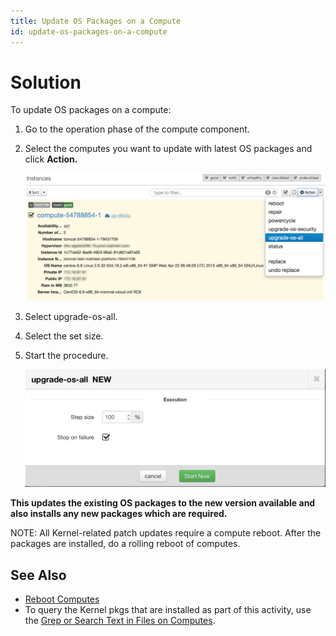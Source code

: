 ```yaml
---
title: Update OS Packages on a Compute
id: update-os-packages-on-a-compute
---
```


# Solution

To update OS packages on a compute:

1. Go to the operation phase of the compute component.
2. Select the computes you want to update with latest OS packages and click **Action.**
  
    ![Update OS Package Compute](../../assets/local/images/update-os-package-compute.png)
  
3. Select upgrade-os-all.
4. Select the set size.
5. Start the procedure.
  
    ![Update OS Package Compute New](../../assets/local/images/update-os-package-compute-new.png)

**This updates the existing OS packages to the new version available and also installs any new packages which are required.**

NOTE: All Kernel-related patch updates require a compute reboot. After the packages are installed, do a rolling reboot of computes.

## See Also

* [Reboot Computes](#reboot-computes)
* To query the Kernel pkgs that are installed as part of this activity, use the [Grep or Search Text in Files on Computes](../howto/#grep-or-search-text-in-files-on-computes).





